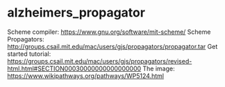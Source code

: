 # alzheimers_propagator
Scheme compiler: https://www.gnu.org/software/mit-scheme/
Scheme Propagators: http://groups.csail.mit.edu/mac/users/gjs/propagators/propagator.tar
Get started tutorial: https://groups.csail.mit.edu/mac/users/gjs/propagators/revised-html.html#SECTION00030000000000000000
The image: https://www.wikipathways.org/pathways/WP5124.html
